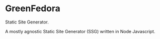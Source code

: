 # GreenFedora

Static Site Generator.

A mostly agnostic Static Site Generator (SSG) written in Node Javascript.